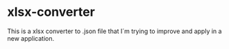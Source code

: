 # xlsx-converter
This is a xlsx converter to .json file that I´m trying to improve and apply in a new application.
